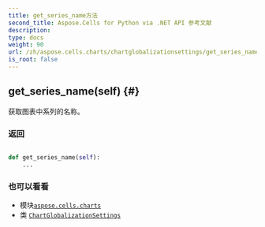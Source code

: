 ```yaml
---
title: get_series_name方法
second_title: Aspose.Cells for Python via .NET API 参考文献
description:
type: docs
weight: 90
url: /zh/aspose.cells.charts/chartglobalizationsettings/get_series_name/
is_root: false
---
```

##  get_series_name(self) {#}
获取图表中系列的名称。


### 返回




```python

def get_series_name(self):
    ...
```





### 也可以看看
* 模块[`aspose.cells.charts`](../../)
* 类 [`ChartGlobalizationSettings`](/cells/python-net/zh/aspose.cells.charts/chartglobalizationsettings)
